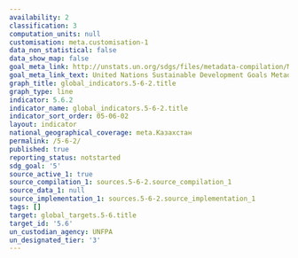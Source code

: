 ```yaml
---
availability: 2
classification: 3
computation_units: null
customisation: meta.customisation-1
data_non_statistical: false
data_show_map: false
goal_meta_link: http://unstats.un.org/sdgs/files/metadata-compilation/Metadata-Goal-5.pdf
goal_meta_link_text: United Nations Sustainable Development Goals Metadata (pdf 634kB)
graph_title: global_indicators.5-6-2.title
graph_type: line
indicator: 5.6.2
indicator_name: global_indicators.5-6-2.title
indicator_sort_order: 05-06-02
layout: indicator
national_geographical_coverage: meta.Казахстан
permalink: /5-6-2/
published: true
reporting_status: notstarted
sdg_goal: '5'
source_active_1: true
source_compilation_1: sources.5-6-2.source_compilation_1
source_data_1: null
source_implementation_1: sources.5-6-2.source_implementation_1
tags: []
target: global_targets.5-6.title
target_id: '5.6'
un_custodian_agency: UNFPA
un_designated_tier: '3'
---
```

